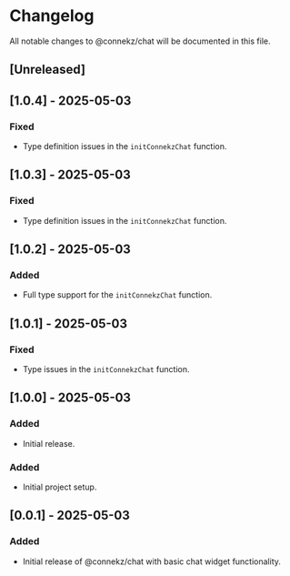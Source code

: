 # Changelog

All notable changes to @connekz/chat will be documented in this file.

## [Unreleased]

## [1.0.4] - 2025-05-03
### Fixed
- Type definition issues in the `initConnekzChat` function. 


## [1.0.3] - 2025-05-03
### Fixed
- Type definition issues in the `initConnekzChat` function. 


## [1.0.2] - 2025-05-03
### Added
- Full type support for the `initConnekzChat` function. 


## [1.0.1] - 2025-05-03
### Fixed
- Type issues in the `initConnekzChat` function.


## [1.0.0] - 2025-05-03
### Added
- Initial release.

### Added
- Initial project setup.

## [0.0.1] - 2025-05-03
### Added
- Initial release of @connekz/chat with basic chat widget functionality.
